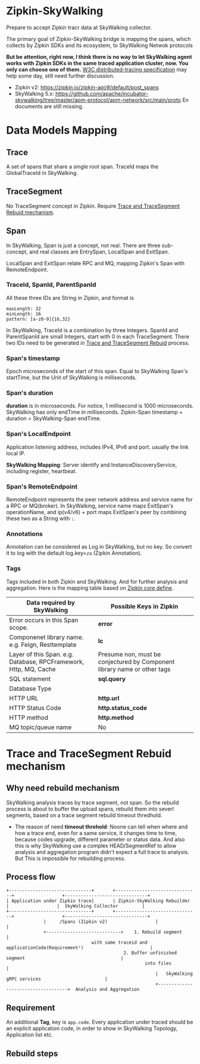 # Zipkin-SkyWalking
Prepare to accept Zipkin tracr data at SkyWalking collector. 

The primary goal of Zipkin-SkyWalking bridge is mapping the spans, which collects by Zipkin SDKs and its ecosystem, to 
SkyWalking Netwok protocols

**But be attention, right now, I think there is no way to let SkyWalking agent works with Zipkin SDKs in the same traced application cluster, now. You only can choose one of them.** [W3C distributed-tracing specification](https://github.com/apache/incubator-skywalking) may help some day, still need further discussion.

* Zipkin v2: https://zipkin.io/zipkin-api/#/default/post_spans
* SkyWalking 5.x: https://github.com/apache/incubator-skywalking/tree/master/apm-protocol/apm-network/src/main/proto En documents are still missing.

# Data Models Mapping
## Trace 
A set of spans that share a single root span. TraceId maps the GlobalTraceId in SkyWalking.

## TraceSegment
No TraceSegment concept in Zipkin. Require [Trace and TraceSegment Rebuid mechanism](#trace-and-tracesegment-rebuid-mechanism).

## Span
In SkyWalking, Span is just a concept, not real. There are three sub-concept, and real classes are EntrySpan, LocalSpan and ExitSpan.

LocalSpan and ExitSpan relate RPC and MQ, mapping Zipkin's Span with RemoteEndpoint.

### TraceId, SpanId, ParentSpanId
All these three IDs are String in Zipkin, and format is 
```
maxLength: 32
minLength: 16
pattern: [a-z0-9]{16,32}
```

In SkyWalking, TraceId is a combination by three Integers. SpanId and ParentSpanId are small Integers, start with 0 in each TraceSegment. There two IDs need to be generated in [Trace and TraceSegment Rebuid](#trace-and-tracesegment-rebuid-mechanism) process.

### Span's timestamp
Epoch microseconds of the start of this span. Equal to SkyWalking Span's startTime, but the Unit of SkyWalking is milliseconds.

### Span's duration
**duration** is in microseconds. For notice, 1 millisecond is 1000 microseconds. SkyWalking has only endTime in milliseconds. Zipkin-Span timestamp + duration = SkyWalking-Span endTime.

### Span's LocalEndpoint
Application listening address, includes IPv4, IPv6 and port. usually the link local IP.

**SkyWalking Mapping**: Server identify and InstanceDiscoveryService, including register, heartbeat. 

### Span's RemoteEndpoint
RemoteEndpoint represents the peer network address and service name for a RPC or MQ(broker). In SkyWalking, service name maps ExitSpan's operationName, and ip(v4/v6) + port maps ExitSpan's peer by combining these two as a String with `:`.

### Annotations
Annotation can be considered as Log in SkyWalking, but no key. So convert it to log with the default log.key=`za` (Zipkin Annotation).

### Tags
Tags included in both Zipkin and SkyWalking. And for further analysis and aggregation. Here is the mapping table based on [Zipkin core define](https://github.com/openzipkin/zipkin-api/blob/master/thrift/zipkinCore.thrift).

| Data required by SkyWalking | Possible Keys in Zipkin |
|----|-----|
|Error occurs in this Span scope.| **error** | 
|Componenet library name. e.g. Feign, Resttemplate| **lc** |
|Layer of this Span. e.g. Database, RPCFramework, Http, MQ, Cache | Presume non, must be conjectured by Component library name or other tags|
|SQL statement| **sql.query** |
|Database Type| |
|HTTP URL| **http.url** |
|HTTP Status Code| **http.status_code** |
|HTTP method| **http.method** |
|MQ topic/queue name | No |

# Trace and TraceSegment Rebuid mechanism
## Why need rebuild mechanism
SkyWalking analysis traces by trace segment, not span. So the rebuild process is about to buffer the upload spans, rebuild them into severl segments, based on a trace segment rebuild timeout thredhold.

- The reason of need **timeout threhold**: Noone can tell when where and how a trace end, even for a same service, it changes time to time, because codes upgrade, different parameter or status data. And also this is why SkyWalking use a complex HEAD/SegmentRef to allow analysis and aggregation program didn't expect a full trace to analysis. But This is impossible for rebuilding process.

## Process flow
```
+-------------------------------+       +-------------------------------+                  +-------------------------------+
| Application under Zipkin trace|       | Zipkin-SkyWalking Rebuilder   |                  |  SkyWalking Collector         |
+-------------------------------+       +-------------------------------+                  +-------------------------------+
              |     /Spans (Zipkin v2)                  |                                                   |
              +---------------------------->    1. Rebuild segment                                          |
                                with same traceid and applicationCode(Requirement¹)                         |
                                            2. Buffer unfinished segment                                    |
                                                    into files                                              |
                                                        |   SkyWalking gRPC services                        |
                                                        +------------------------------------>  Analysis and Aggregation
```

## Requirement
An additional **Tag**, key is `app.code`. Every application under traced should be an explicit application code, in order to show in SkyWalking Topology, Application list etc.

## Rebuild steps
